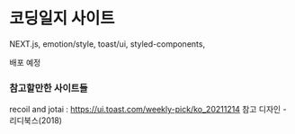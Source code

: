 # 코딩일지 사이트

NEXT.js, emotion/style, toast/ui, styled-components, 

배포 예정

### 참고할만한 사이트들
recoil and jotai : https://ui.toast.com/weekly-pick/ko_20211214
참고 디자인 - 리디북스(2018)
